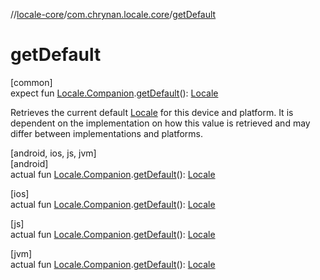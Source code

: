 //[locale-core](../../index.md)/[com.chrynan.locale.core](index.md)/[getDefault](get-default.md)

# getDefault

[common]\
expect fun [Locale.Companion](-locale/-companion/index.md).[getDefault](get-default.md)(): [Locale](-locale/index.md)

Retrieves the current default [Locale](-locale/index.md) for this device and platform. It is dependent on the implementation on how this value is retrieved and may differ between implementations and platforms.

[android, ios, js, jvm]\
[android]\
actual fun [Locale.Companion](-locale/-companion/index.md#792635441%2FExtensions%2F-362537344).[getDefault](get-default.md)(): [Locale](-locale/index.md#-1762194833%2FExtensions%2F-362537344)

[ios]\
actual fun [Locale.Companion](-locale/-companion/index.md#792635441%2FExtensions%2F2109559298).[getDefault](get-default.md)(): [Locale](-locale/index.md#-1762194833%2FExtensions%2F2109559298)

[js]\
actual fun [Locale.Companion](-locale/-companion/index.md#792635441%2FExtensions%2F1142978236).[getDefault](get-default.md)(): [Locale](-locale/index.md#-1762194833%2FExtensions%2F1142978236)

[jvm]\
actual fun [Locale.Companion](-locale/-companion/index.md#792635441%2FExtensions%2F-1283056228).[getDefault](get-default.md)(): [Locale](-locale/index.md#-1762194833%2FExtensions%2F-1283056228)
